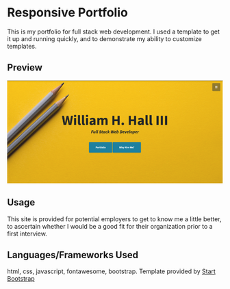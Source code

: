 # Responsive Portfolio

This is my portfolio for full stack web development. I used a template to get it up and running quickly, and to demonstrate my ability to customize templates. 

## Preview

<img src="img/portfolio.png">

## Usage

This site is provided for potential employers to get to know me a little better, to ascertain whether I would be a good fit for their organization prior to a first interview. 

## Languages/Frameworks Used

html, css, javascript, fontawesome, bootstrap. Template provided by <a href="https://startbootstrap.com/">Start Bootstrap</a>






